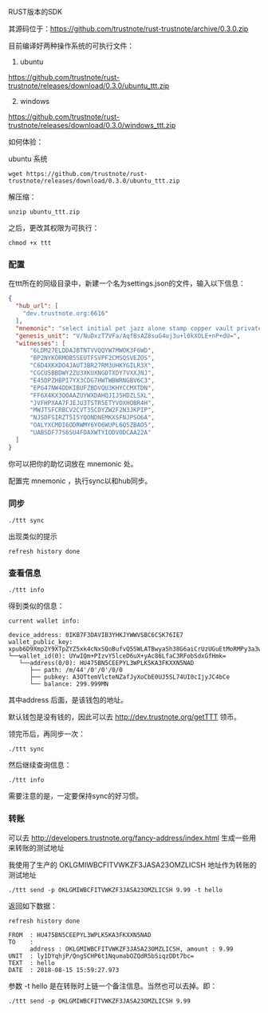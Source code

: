 RUST版本的SDK

其源码位于：https://github.com/trustnote/rust-trustnote/archive/0.3.0.zip

目前编译好两种操作系统的可执行文件：

1. ubuntu

https://github.com/trustnote/rust-trustnote/releases/download/0.3.0/ubuntu_ttt.zip

2. windows

https://github.com/trustnote/rust-trustnote/releases/download/0.3.0/windows_ttt.zip


如何体验：


ubuntu 系统

```
wget https://github.com/trustnote/rust-trustnote/releases/download/0.3.0/ubuntu_ttt.zip
```

解压缩：

```
unzip ubuntu_ttt.zip
```

之后，更改其权限为可执行：

```
chmod +x ttt
```

### 配置

在ttt所在的同级目录中，新建一个名为settings.json的文件，输入以下信息：

```json
{
  "hub_url": [
    "dev.trustnote.org:6616"
  ],
  "mnemonic": "select initial pet jazz alone stamp copper vault private slight rocket stock",
  "genesis_unit": "V/NuDxzT7VFa/AqfBsAZ8suG4uj3u+l0kXOLE+nP+dU=",
  "witnesses": [
      "6LDM27ELDDAJBTNTVVQQYW7MWOK3F6WD",
      "BP2NYKORMOB5SEUTFSVPF2CMSQSVEZOS",
      "C6D4XKXDO4JAUT3BR27RM3UHKYGILR3X",
      "CGCU5BBDWY2ZU3XKUXNGDTXDY7VXXJNJ",
      "E45DPZHBPI7YX3CDG7HWTWBWRNGBV6C3",
      "EPG47NW4DDKIBUFZBDVQU3KHYCCMXTDN",
      "FF6X4KX3OOAAZUYWXDAHQJIJ5HDZLSXL",
      "JVFHPXAA7FJEJU3TSTR5ETYVOXHOBR4H",
      "MWJTSFCRBCV2CVT3SCDYZW2F2N3JKPIP",
      "NJSDFSIRZT5I5YQONDNEMKXSFNJPSO6A",
      "OALYXCMDI6ODRWMY6YO6WUPL6Q5ZBAO5",
      "UABSDF77S6SU4FDAXWTYIODVODCAA22A"
  ]
}
```

你可以把你的助忆词放在 mnemonic 处。

配置完 mnemonic ，执行sync以和hub同步。

### 同步

```
./ttt sync
```

出现类似的提示
```
refresh history done
```

### 查看信息

```
./ttt info
```

得到类似的信息：

```
current wallet info:

device_address: 0IKB7F3DAVIB3YHKJYWWVSBC6CSK76IE7
wallet_public_key: xpub6D9Xmp2Y9XTpZYZ5xk4cNxSQoBufvQ5SWLATBwyaSh38G6aiCrUzUGuEtMoRMPy3a3wKJ8B6obtpUvu89sBbadqah9iXLWohTZi9FWj7JML
└──wallet_id(0): UYwIQm+PIzvY5lceD6uX+yAc86LfaC3RFobSdxGfHmk=
   └──address(0/0): HU475BN5CEEPYL3WPLK5KA3FKXXN5NAD
      ├── path: /m/44'/0'/0'/0/0
      ├── pubkey: A3OTtemVlcteNZafJyXoCbE0UJ5SL74UI0cIjyJC4bCe
      └── balance: 299.999MN

```

其中address 后面，是该钱包的地址。

默认钱包是没有钱的，因此可以去 http://dev.trustnote.org/getTTT 领币。

领完币后，再同步一次：

```
./ttt sync
```

然后继续查询信息：

```
./ttt info
```

需要注意的是，一定要保持sync的好习惯。


### 转账

可以去 http://developers.trustnote.org/fancy-address/index.html 生成一些用来转账的测试地址

我使用了生产的 OKLGMIWBCFITVWKZF3JASA23OMZLICSH 地址作为转账的测试地址

```
./ttt send -p OKLGMIWBCFITVWKZF3JASA23OMZLICSH 9.99 -t hello
```

返回如下数据：

```
refresh history done

FROM  : HU475BN5CEEPYL3WPLK5KA3FKXXN5NAD
TO    : 
      address : OKLGMIWBCFITVWKZF3JASA23OMZLICSH, amount : 9.99
UNIT  : ly1DYqhjP/QngSCHP6t1NqumabOZQdR5bSiqzDDt7bc=
TEXT  : hello
DATE  : 2018-08-15 15:59:27.973
```

参数 -t hello 是在转账时上链一个备注信息。当然也可以去掉。即：

```
./ttt send -p OKLGMIWBCFITVWKZF3JASA23OMZLICSH 9.99
```

